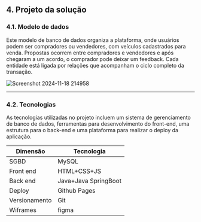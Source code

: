 ## 4. Projeto da solução

### 4.1. Modelo de dados

Este modelo de banco de dados organiza a plataforma, onde usuários podem ser compradores ou vendedores, com veículos cadastrados para venda. Propostas ocorrem entre compradores e vendedores e após chegaram a um acordo, o comprador pode deixar um feedback. Cada entidade está ligada por relações que acompanham o ciclo completo da transação.

![Screenshot 2024-11-18 214958](https://github.com/user-attachments/assets/07290f7f-a5e2-41ef-8661-0afd537397ed)


---

### 4.2. Tecnologias

As tecnologias utilizadas no projeto incluem um sistema de gerenciamento de banco de dados, ferramentas para desenvolvimento do front-end, uma estrutura para o back-end e uma plataforma para realizar o deploy da aplicação.

| **Dimensão**   | **Tecnologia**  |
| ---            | ---             |
| SGBD           | MySQL           |
| Front end      | HTML+CSS+JS     |
| Back end       | Java+Java SpringBoot |
| Deploy         | Github Pages    |
| Versionamento  | Git             | 
| Wiframes       | figma           | 

